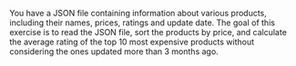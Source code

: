 You have a JSON file containing information about various products, including their names, prices, ratings and update date. The goal of this exercise is to read the JSON file, sort the products by price, and calculate the average rating of the top 10 most expensive products without considering the ones updated more than 3 months ago.